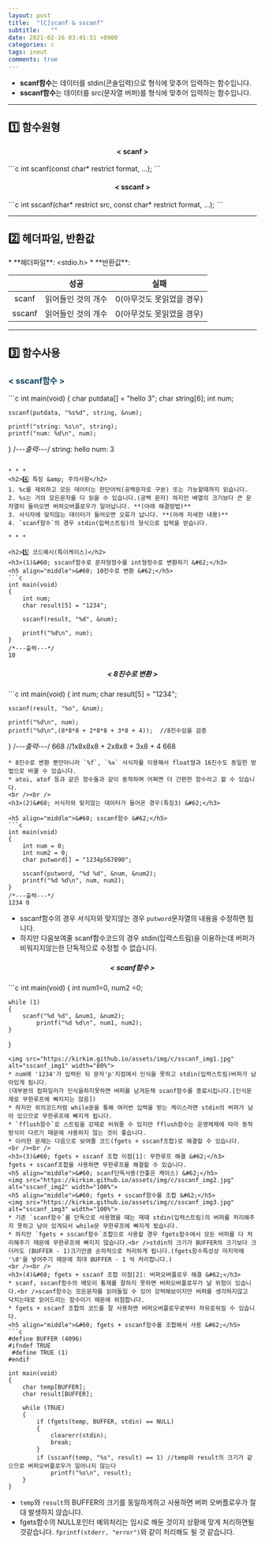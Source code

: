```yaml
---
layout: post
title:  "[C]scanf & sscanf"
subtitle:   ""
date: 2021-02-16 03:45:51 +0900
categories: c
tags: inout
comments: true
---
```


* **scanf함수**는 데이터를 stdin(콘솔입력)으로 형식에 맞추어 입력하는 함수입니다.
* **sscanf함수**는 데이터를 src(문자열 버퍼)를 형식에 맞추어 입력하는 함수입니다.

* * *
<h2>1️⃣ 함수원형</h2>
<h4 align="middle">&#60; scanf &#62;</h4>
```c
int scanf(const char* restrict format, ...);
```
<h4 align="middle">&#60; sscanf &#62;</h4>
```c
int sscanf(char* restrict src, const char* restrict format, ...);
```

* * *
<h2>2️⃣ 헤더파일, 반환값</h2>
* **헤더파일**: &lt;stdio.h&gt;
* **반환값**:

  ||성공|실패|
  |:--:|:--:|:--:|
  |scanf|읽어들인 것의 개수|0(아무것도 못읽었을 경우)|
  |sscanf|읽어들인 것의 개수|0(아무것도 못읽었을 경우)|

* * *
<h2>3️⃣ 함수사용</h2>
<h3 style="color:#0e435c;">&lt; sscanf함수 &gt;</h3>
```c
int main(void)
{
	char putdata[] = "hello 3";
	char string[6];
	int num;

	sscanf(putdata, "%s%d", string, &num);
	
	printf("string: %s\n", string);
	printf("num: %d\n", num);
}
/*---출력---*/
string: hello
num: 3
```

* * *
<h2>4️⃣ 특징 &amp; 주의사항</h2>
1. %c를 제외하고 모든 데이터는 한단어씩(공백문자로 구분) 또는 가능할때까지 읽습니다.
2. %s는 거의 모든문자를 다 읽을 수 있습니다.(공백 문자) 하지만 배열의 크기보다 큰 문자열이 들어오면 버퍼오버플로우가 일어납니다. **(아래 해결방법)**
3. 서식자에 맞지않는 데이터가 들어오면 오류가 납니다. **(아래 자세한 내용)**
4. `scanf함수`의 경우 stdin(입력스트림)의 형식으로 입력을 받습니다.

* * *

<h2>5️⃣ 코드예시(특이케이스)</h2>
<h3>(1)&#60; sscanf함수로 문자형정수를 int형정수로 변환하기 &#62;</h3>
<h5 align="middle">&#60; 10진수로 변환 &#62;</h5>
```c
int main(void)
{
	int num;
	char result[5] = "1234";

	sscanf(result, "%d", &num);     

	printf("%d\n", num);  
}
/*---출력---*/
10
```
<h5 align="middle">&#60; 8진수로 변환 &#62;</h5>
```c
int main(void)
{
	int num;
	char result[5] = "1234";

	sscanf(result, "%o", &num);     

	printf("%d\n", num);
	printf("%d\n",(8*8*8 + 2*8*8 + 3*8 + 4));  //8진수임을 검증
}
/*---출력---*/
668    //1x8x8x8 + 2x8x8 + 3x8 + 4
668
```
* 8진수로 변환 뿐만아니라 `%f`, `%x` 서식자를 이용해서 float형과 16진수도 동일한 방법으로 바꿀 수 있습니다.
* atoi, atof 등과 같은 함수들과 같이 동작하며 어쩌면 더 간편한 함수라고 할 수 있습니다.
<br /><br />
<h3>(2)&#60; 서식자와 맞지않는 데이터가 들어온 경우(특징3) &#62;</h3>

<h5 align="middle">&#60; sscanf함수 &#62;</h5>
```c
int main(void)
{
	int num = 0;
	int num2 = 0;
	char putword[] = "1234p567890";

	sscanf(putword, "%d %d", &num, &num2);
	printf("%d %d\n", num, num2);
}
/*---출력---*/
1234 0
```
* sscanf함수의 경우 서식자와 맞지않는 경우 `putword`문자열의 내용을 수정하면 됩니다.
* 하지만 다음보여줄 scanf함수코드의 경우 stdin(입력스트림)을 이용하는데 버퍼가 비워지지않는한 단독적으로 수정할 수 없습니다.
<h5 align="middle">&#60; scanf함수 &#62;</h5>
```c
int main(void)
{
	int num1=0, num2 =0;
    
    while (1)
    {        
        scanf("%d %d", &num1, &num2);
            printf("%d %d\n", num1, num2);
    }
}
```
<img src="https://kirkim.github.io/assets/img/c/sscanf_img1.jpg" alt="sscanf_img1" width="80%">
* num에 '1234'가 입력된 뒤 문자'p'지점에서 인식을 못하고 stdin(입력스트림)버퍼가 남아있게 됩니다.
(대부분의 컴파일러가 인식을하지못하면 버퍼를 남겨둔채 scanf함수를 종료시킵니다.[인식문제로 무한루프에 빠지지는 않음])
* 하지만 위의코드처럼 while문을 통해 여러번 입력을 받는 케이스라면 stdin의 버퍼가 남아 있으므로 무한루프에 빠지게 됩니다.
* `fflush함수`로 스트림을 강제로 비워줄 수 있지만 fflush함수는 운영체제에 따라 동작방식이 다르기 때문에 사용하지 않는 것이 좋습니다.
* 이러한 문제는 다음으로 보여줄 코드(fgets + sscanf조합)로 해결할 수 있습니다.
<br /><br />
<h3>(3)&#60; fgets + sscanf 조합 이점[1]: 무한루프 해결 &#62;</h3>
fgets + sscanf조합을 사용하면 무한루프를 해결할 수 있습니다.
<h5 align="middle">&#60; scanf단독사용(안좋은 케이스) &#62;</h5>
<img src="https://kirkim.github.io/assets/img/c/sscanf_img2.jpg" alt="sscanf_img2" width="100%">
<h5 align="middle">&#60; fgets + sscanf함수를 조합 &#62;</h5>
<img src="https://kirkim.github.io/assets/img/c/sscanf_img3.jpg" alt="sscanf_img3" width="100%">
* 기존 `scanf함수`를 단독으로 사용했을 때는 재때 stdin(입력스트림)의 버퍼를 처리해주지 못하고 남아 있게되서 while문 무한루프에 빠지게 됬습니다.
* 하지만 `fgets + sscanf함수`조합으로 사용할 경우 fgets함수에서 모든 버퍼를 다 처리해주기 때문에 무한루프에 빠지지 않습니다.<br />stdin의 크기가 BUFFER의 크기보다 크더라도 (BUFFER - 1)크기만큼 순차적으로 처리하게 됩니다.(fgets함수특성상 마지막에 '\0'을 넣어주기 때문에 최대 BUFFER - 1 씩 처리합니다.)
<br /><br />
<h3>(4)&#60; fgets + sscanf 조합 이점[2]: 버퍼오버플로우 해결 &#62;</h3>
* scanf, sscanf함수의 메모리 통제를 잘하지 못하면 버퍼오버플로우가 날 위험이 있습니다.<br />scanf함수는 모든문자를 읽어들일 수 있어 강력해보이지만 버퍼를 생각하지않고 닥치는데로 읽어드리는 함수이기 때문에 위험합니다.
* fgets + sscanf 조합의 코드를 잘 사용하면 버퍼오버플로우로부터 자유로워질 수 있습니다.
<h5 align="middle">&#60; fgets + sscanf함수를 조합해서 사용 &#62;</h5>
```c
#define BUFFER (4096)
#ifndef TRUE
 #define TRUE (1)
#endif

int main(void)
{
	char temp[BUFFER];
	char result[BUFFER];

	while (TRUE)
	{
		if (fgets(temp, BUFFER, stdin) == NULL)
		{
			clearerr(stdin);
			break;
		}
		if (sscanf(temp, "%s", result) == 1) //temp와 result의 크기가 같으므로 버퍼오버플로우가 일어나지 않는다
			printf("%s\n", result);
	}
}
```
* `temp`와 `result`의 BUFFER의 크기를 동일하게하고 사용하면 버퍼 오버플로우가 절대 발생하지 않습니다.
* fgets함수의 NULL포인터 예외처리는 임시로 해둔 것이지 상황에 맞게 처리하면될 것같습니다. `fprintf(stderr, "error")`와 같이 처리해도 될 것 같습니다.
